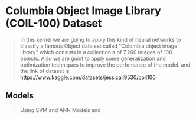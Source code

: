 # Columbia Object Image Library (COIL-100) Dataset
> In this kernel we are going to apply this kind of neural networks to classify 
>a famous Object data set called "Colombia object image library" which consists in a collection a of 7,200
>images of 100 objects. Also we are goinf to apply some generalization and optimization techniques to improve the perfomance of the model.
>and the link of dataset is https://www.kaggle.com/datasets/jessicali9530/coil100
## Models
> Using SVM and ANN Models and 
